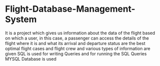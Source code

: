 # Flight-Database-Management-System
It is a project which gives us information about the data of the flight based on which a user, in this case, a passenger can access the details of the flight where it is and what its arrival and departure status are the best optimal flight cases and flight crew and various types of information are given
SQL is used for writing Queries and for running the SQL Queries MYSQL Database is used 
